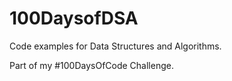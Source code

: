 # 100DaysofDSA

Code examples for Data Structures and Algorithms.

Part of my #100DaysOfCode Challenge.